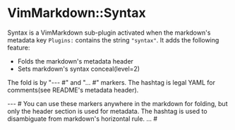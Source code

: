 # VimMarkdown::Syntax

Syntax is a VimMarkdown sub-plugin activated when
the markdown's metadata key `Plugins:` contains the string `"syntax"`.
It adds the following feature:

* Folds the markdown's metadata header
* Sets markdown's syntax conceal(level=2)

The fold is by "--- #" and "... #" markers.
The hashtag is legal YAML for comments(see README's metadata header).

--- #
You can use these markers anywhere in the markdown for folding, but
only the header section is used for metadata.
The hashtag is used to disambiguate from markdown's horizontal rule.
... #

